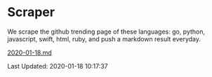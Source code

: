 # Scraper

We scrape the github trending page of these languages: go, python, javascript, swift, html, ruby, and push a markdown result everyday.

[2020-01-18.md](https://github.com/henson/Scraper/blob/master/2020-01-18.md)

Last Updated: 2020-01-18 10:17:37